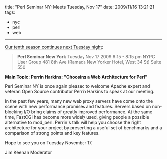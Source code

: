 title: "Perl Seminar NY: Meets Tuesday, Nov 17"
date: 2009/11/16 13:21:21
tags:
- nyc
- perl
- web
---
<a href="http://tech.groups.yahoo.com/group/perlsemny/message/934">Our tenth season continues next Tuesday night</a>:
<blockquote><strong>Perl Seminar New York</strong>
Tuesday Nov 17 2009
6:15 - 8:15 pm
NYPC User Group
481 8th Ave (Ramada New Yorker Hotel, West 34 St)
Suite 550</blockquote>
<strong>Main Topic: Perrin Harkins: "Choosing a Web Architecture for Perl"</strong>

Perl Seminar NY is once again pleased to welcome Apache expert and veteran Open Source contributor Perrin Harkins to speak at our meeting.

In the past few years, many new web proxy servers have come onto the scene with new performance promises and features. Servers based on non-blocking I/O bring claims of greatly improved performance. At the same time, FastCGI has become more widely used, giving people a possible alternative to mod_perl. Perrin's talk will help you choose the right architecture for your project by presenting a useful set of benchmarks and a comparison of strong points and key features.

Hope to see you on Tuesday November 17.

Jim Keenan
Moderator